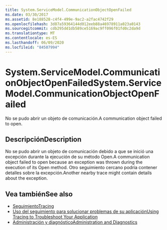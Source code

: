 ```yaml
---
title: System.ServiceModel.CommunicationObjectOpenFailed
ms.date: 03/30/2017
ms.assetid: 8e188528-c4f4-499e-9ac2-a2fac4742f29
ms.openlocfilehash: 3d87a59364144d012eeb88a46978911a023a0143
ms.sourcegitcommit: cdb295dd1db589ce5169ac9ff096f01fd0c2da9d
ms.translationtype: MT
ms.contentlocale: es-ES
ms.lasthandoff: 06/09/2020
ms.locfileid: "84587994"
---
```

# <a name="systemservicemodelcommunicationobjectopenfailed"></a><span data-ttu-id="5d6e6-102">System.ServiceModel.CommunicationObjectOpenFailed</span><span class="sxs-lookup"><span data-stu-id="5d6e6-102">System.ServiceModel.CommunicationObjectOpenFailed</span></span>
<span data-ttu-id="5d6e6-103">No se pudo abrir un objeto de comunicación.</span><span class="sxs-lookup"><span data-stu-id="5d6e6-103">A communication object failed to open.</span></span>  
  
## <a name="description"></a><span data-ttu-id="5d6e6-104">Descripción</span><span class="sxs-lookup"><span data-stu-id="5d6e6-104">Description</span></span>  
 <span data-ttu-id="5d6e6-105">No se pudo abrir un objeto de comunicación debido a que se inició una excepción durante la ejecución de su método Open.</span><span class="sxs-lookup"><span data-stu-id="5d6e6-105">A communication object failed to open because an exception was thrown during the execution of its Open method.</span></span> <span data-ttu-id="5d6e6-106">Otro seguimiento cercano podría contener detalles sobre la excepción.</span><span class="sxs-lookup"><span data-stu-id="5d6e6-106">Another nearby trace might contain details about the exception.</span></span>  
  
## <a name="see-also"></a><span data-ttu-id="5d6e6-107">Vea también</span><span class="sxs-lookup"><span data-stu-id="5d6e6-107">See also</span></span>

- [<span data-ttu-id="5d6e6-108">Seguimiento</span><span class="sxs-lookup"><span data-stu-id="5d6e6-108">Tracing</span></span>](index.md)
- [<span data-ttu-id="5d6e6-109">Uso del seguimiento para solucionar problemas de su aplicación</span><span class="sxs-lookup"><span data-stu-id="5d6e6-109">Using Tracing to Troubleshoot Your Application</span></span>](using-tracing-to-troubleshoot-your-application.md)
- [<span data-ttu-id="5d6e6-110">Administración y diagnóstico</span><span class="sxs-lookup"><span data-stu-id="5d6e6-110">Administration and Diagnostics</span></span>](../index.md)
